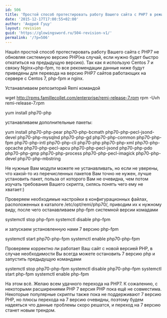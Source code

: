 ```yaml
---
id: 506
title: 'Простой способ протестировать работу Вашего сайта c PHP7 в режиме php-fpm не обновляя системную версию PHP'
date: '2015-12-17T17:00:55+02:00'
author: 'Андрей Гуцу'
layout: revision
guid: 'https://glowingsword.ru/504-revision-v1/'
permalink: '/?p=506'
---
```


Нашёл простой способ протестировать работу Вашего сайта c PHP7 не обновляя системную версию PHP(на случай, если нужно будет быстро откатиться на предыдущую версию). Так как я использую Centos 7 и связку Nginx+php-fpm, то все рекомендации данные ниже будут приведены для перевода на версию PHP7 сайтов работающих на сервере с Centos 7, php-fpm и nginx.

Устанавливаем репозиторий Remi командой

wget http://rpms.famillecollet.com/enterprise/remi-release-7.rpm
rpm -Uvh remi-release-7.rpm

yum install php70-php

устанавливаем дополнительные пакеты:

yum install php70-php-pear php70-php-bcmath php70-php-pecl-jsond-devel php70-php-mysqlnd php70-php-gd php70-php-common php70-php-fpm php70-php-intl php70-php-cli php70-php php70-php-xml php70-php-opcache php70-php-pecl-apcu php70-php-pecl-jsond php70-php-pdo php70-php-gmp php70-php-process php70-php-pecl-imagick php70-php-devel php70-php-mbstring

Не нужные Вам модули можете не устанавливать, но если не уверены, что какой-то из перечисленных пакетов Вам точно не нужен, лучше установить пакет, польза от которого Вам не очевидна, чем потом изучать требования Вашего скрипта, силясь понять чего ему не хватает:)

Проверяем необходимые настройки в конфигурационных файлах, расположенных в каталоге /etc/opt/remi/php70/, приводим их к нужному виду, после чего останавливаем php-fpm системной версии комадами

systemctl stop php-fpm
systemctl disable php-fpm

и запускаем установленную нами 7 версию php-fpm

systemctl start php70-php-fpm
systemctl enable php70-php-fpm

Проверяем корректно ли работает Ваш сайт с новой версией PHP, в случае необходимости Вы всегда можете остановить 7 версию php и запустить предыдущую командами

systemctl stop php70-php-fpm
systemctl disable php70-php-fpm
systemctl start php-fpm
systemctl enable php-fpm

На этом всё. Желаю всем удачного перехода на PHP7. К сожалению, с некоторыми расширениями PHP 7 версия PHP  пока ещё не совместима. Некоторые популярные скрипты также пока не поддерживают 7 версию PHP, но плюсы перехода на 7 версию очевидны, поэтому будем надеяться что данные проблемы скоро решатся, и переход на 7 версию станет новым трендом. 
